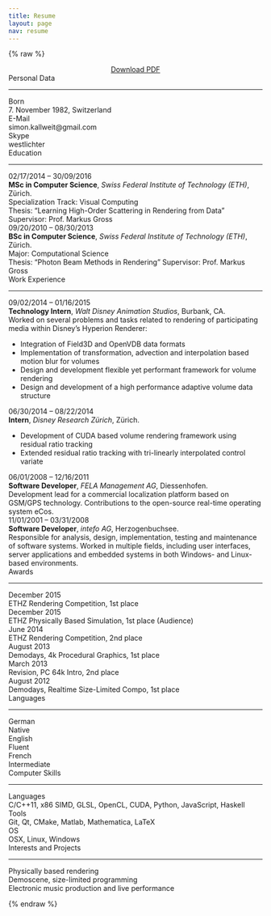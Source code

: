 ```yaml
---
title: Resume
layout: page
nav: resume
---
```

{% raw %}

<div class="resume">

  <center><a class="button" href="/download/simon-kallweit-cv.pdf">Download PDF</a></center>

  <div class="section">Personal Data</div><hr>

  <div class="row"><div class="key">Born</div><div class="value">7. November 1982, Switzerland</div></div>
  <div class="row"><div class="key">E-Mail</div><div class="value">simon.kallweit@gmail.com</div></div>
  <div class="row"><div class="key">Skype</div><div class="value">westlichter</div></div>

  <div class="section">Education</div><hr>

  <div class="row">
    <div class="key">02/17/2014 – 30/09/2016</div>
    <div class="value">
      <strong>MSc in Computer Science</strong>, <em>Swiss Federal Institute of Technology (ETH)</em>, Z&uuml;rich.<br>
      Specialization Track: Visual Computing<br>
      Thesis: &ldquo;Learning High-Order Scattering in Rendering from Data&rdquo; Supervisor: Prof. Markus Gross
    </div>
  </div>

  <div class="row">
    <div class="key">09/20/2010 – 08/30/2013</div>
    <div class="value">
      <strong>BSc in Computer Science</strong>, <em>Swiss Federal Institute of Technology (ETH)</em>, Z&uuml;rich.<br>
      Major: Computational Science<br>
      Thesis: &ldquo;Photon Beam Methods in Rendering&rdquo; Supervisor: Prof. Markus Gross
    </div>
  </div>

  <div class="section">Work Experience</div><hr>

  <div class="row">
    <div class="key">09/02/2014 – 01/16/2015</div>
    <div class="value">
      <strong>Technology Intern</strong>, <em>Walt Disney Animation Studios</em>, Burbank, CA.<br>
      Worked on several problems and tasks related to rendering of participating media within Disney’s Hyperion Renderer:
      <ul>
        <li>Integration of Field3D and OpenVDB data formats</li>
        <li>Implementation of transformation, advection and interpolation based motion blur for volumes</li>
        <li>Design and development flexible yet performant framework for volume rendering</li>
        <li>Design and development of a high performance adaptive volume data structure</li>
      </ul>
    </div>
  </div>

  <div class="row">
    <div class="key">06/30/2014 – 08/22/2014</div>
    <div class="value">
      <strong>Intern</strong>, <em>Disney Research Z&uuml;rich</em>, Z&uuml;rich.
      <ul>
        <li>Development of CUDA based volume rendering framework using residual ratio tracking</li>
        <li>Extended residual ratio tracking with tri-linearly interpolated control variate</li>
      </ul>
    </div>
  </div>

  <div class="row">
    <div class="key">06/01/2008 – 12/16/2011</div>
    <div class="value">
      <strong>Software Developer</strong>, <em>FELA Management AG</em>, Diessenhofen.<br>
      Development lead for a commercial localization platform based on GSM/GPS technology. Contributions to the open-source real-time operating system eCos.      
    </div>
  </div>

  <div class="row">
    <div class="key">11/01/2001 – 03/31/2008</div>
    <div class="value">
      <strong>Software Developer</strong>, <em>intefo AG</em>, Herzogenbuchsee.<br>
      Responsible for analysis, design, implementation, testing and maintenance of software systems. Worked in multiple fields, including user interfaces, server applications and embedded systems in both Windows- and Linux-based environments.    
    </div>
  </div>

  <div class="section">Awards</div><hr>

  <div class="row"><div class="key">December 2015</div><div class="value">ETHZ Rendering Competition, 1st place</div></div>
  <div class="row"><div class="key">December 2015</div><div class="value">ETHZ Physically Based Simulation, 1st place (Audience)</div></div>
  <div class="row"><div class="key">June 2014</div><div class="value">ETHZ Rendering Competition, 2nd place</div></div>
  <div class="row"><div class="key">August 2013</div><div class="value">Demodays, 4k Procedural Graphics, 1st place</div></div>
  <div class="row"><div class="key">March 2013</div><div class="value">Revision, PC 64k Intro, 2nd place</div></div>
  <div class="row"><div class="key">August 2012</div><div class="value">Demodays, Realtime Size-Limited Compo, 1st place</div></div>

  <div class="section">Languages</div><hr>

  <div class="row"><div class="key">German</div><div class="value">Native</div></div>
  <div class="row"><div class="key">English</div><div class="value">Fluent</div></div>
  <div class="row"><div class="key">French</div><div class="value">Intermediate</div></div>

  <div class="section">Computer Skills</div><hr>

  <div class="row"><div class="key">Languages</div><div class="value">C/C++11, x86 SIMD, GLSL, OpenCL, CUDA, Python, JavaScript, Haskell</div></div>
  <div class="row"><div class="key">Tools</div><div class="value">Git, Qt, CMake, Matlab, Mathematica, LaTeX</div></div>
  <div class="row"><div class="key">OS</div><div class="value">OSX, Linux, Windows</div></div>

  <div class="section">Interests and Projects</div><hr>

  <div class="row"><div class="value-only">Physically based rendering</div></div>
  <div class="row"><div class="value-only">Demoscene, size-limited programming</div></div>
  <div class="row"><div class="value-only">Electronic music production and live performance</div></div>

</div>

{% endraw %}
